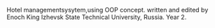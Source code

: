 Hotel managementsysytem,using OOP concept.
written and edited by Enoch King 
Izhevsk State Technical University, Russia.
Year 2.
